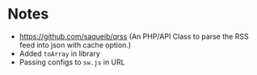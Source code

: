 # Notes

- https://github.com/saqueib/qrss (An PHP/API Class to parse the RSS feed into json with cache option.)
- Added `toArray` in library
- Passing configs to `sw.js` in URL